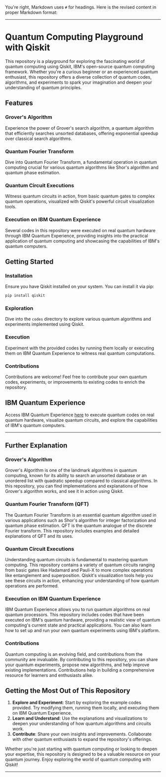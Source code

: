 You're right, Markdown uses `#` for headings. Here is the revised content in proper Markdown format:

---

# Quantum Computing Playground with Qiskit

This repository is a playground for exploring the fascinating world of quantum computing using Qiskit, IBM's open-source quantum computing framework. Whether you're a curious beginner or an experienced quantum enthusiast, this repository offers a diverse collection of quantum codes, algorithms, and experiments to spark your imagination and deepen your understanding of quantum principles.

## Features

### Grover's Algorithm
Experience the power of Grover's search algorithm, a quantum algorithm that efficiently searches unsorted databases, offering exponential speedup over classical search algorithms.

### Quantum Fourier Transform
Dive into Quantum Fourier Transform, a fundamental operation in quantum computing crucial for various quantum algorithms like Shor's algorithm and quantum phase estimation.

### Quantum Circuit Executions
Witness quantum circuits in action, from basic quantum gates to complex quantum operations, visualized with Qiskit's powerful circuit visualization tools.

### Execution on IBM Quantum Experience
Several codes in this repository were executed on real quantum hardware through IBM Quantum Experience, providing insights into the practical application of quantum computing and showcasing the capabilities of IBM's quantum computers.

## Getting Started

### Installation
Ensure you have Qiskit installed on your system. You can install it via pip:

```sh
pip install qiskit
```

### Exploration
Dive into the `codes` directory to explore various quantum algorithms and experiments implemented using Qiskit.

### Execution
Experiment with the provided codes by running them locally or executing them on IBM Quantum Experience to witness real quantum computations.

### Contributions
Contributions are welcome! Feel free to contribute your own quantum codes, experiments, or improvements to existing codes to enrich the repository.

## IBM Quantum Experience
Access IBM Quantum Experience [here](https://quantum-computing.ibm.com) to execute quantum codes on real quantum hardware, visualize quantum circuits, and explore the capabilities of IBM's quantum computers.

---

## Further Explanation

### Grover's Algorithm
Grover's Algorithm is one of the landmark algorithms in quantum computing, known for its ability to search an unsorted database or an unordered list with quadratic speedup compared to classical algorithms. In this repository, you can find implementations and explanations of how Grover's algorithm works, and see it in action using Qiskit.

### Quantum Fourier Transform (QFT)
The Quantum Fourier Transform is an essential quantum algorithm used in various applications such as Shor's algorithm for integer factorization and quantum phase estimation. QFT is the quantum analogue of the discrete Fourier transform. This repository includes examples and detailed explanations of QFT and its uses.

### Quantum Circuit Executions
Understanding quantum circuits is fundamental to mastering quantum computing. This repository contains a variety of quantum circuits ranging from basic gates like Hadamard and Pauli-X to more complex operations like entanglement and superposition. Qiskit's visualization tools help you see these circuits in action, enhancing your understanding of how quantum operations are performed.

### Execution on IBM Quantum Experience
IBM Quantum Experience allows you to run quantum algorithms on real quantum processors. This repository includes codes that have been executed on IBM's quantum hardware, providing a realistic view of quantum computing's current state and practical applications. You can also learn how to set up and run your own quantum experiments using IBM's platform.

### Contributions
Quantum computing is an evolving field, and contributions from the community are invaluable. By contributing to this repository, you can share your quantum experiments, propose new algorithms, and help improve existing implementations. Contributions help in building a comprehensive resource for learners and enthusiasts alike.

## Getting the Most Out of This Repository

1. **Explore and Experiment**: Start by exploring the example codes provided. Try modifying them, running them locally, and executing them on IBM Quantum Experience.
2. **Learn and Understand**: Use the explanations and visualizations to deepen your understanding of how quantum algorithms and circuits work.
3. **Contribute**: Share your own insights and improvements. Collaborate with other quantum enthusiasts to expand the repository's offerings.

Whether you're just starting with quantum computing or looking to deepen your expertise, this repository is designed to be a valuable resource on your quantum journey. Enjoy exploring the world of quantum computing with Qiskit!

---
